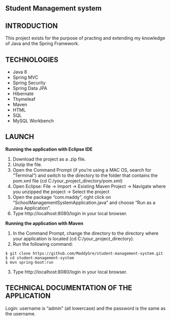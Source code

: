 
## Student Management system

## INTRODUCTION
 This project exists for the purpose of practing and extending my knowledge of Java and the Spring Framework. 

## TECHNOLOGIES
- Java 8
- Spring MVC
- Spring Security
- Spring Data JPA
- Hibernate
- Thymeleaf
- Maven
- HTML
- SQL
- MySQL Workbench

## LAUNCH
**Running the application with Eclipse IDE**
1. Download the project as a .zip file.
2. Unzip the file.
3. Open the Command Prompt (if you’re using a MAC OS, search for “Terminal”) and switch to the directory to the folder that contains the pom.xml file (cd  C:/your_project_directory/pom.xml)
4. Open Eclipse: File -> Import -> Existing Maven Project -> Navigate where you unzipped the project -> Select the project
5. Open the package “com.maddy”, right click on “SchoolManagementSystemApplication.java” and choose “Run as a Java Application”. 
6. Type http://localhost:8080/login in your local browser.

**Running the application with Maven**
1. In the Command Prompt, change the directory to the directory where your application is located (cd C:/your_project_directory).
2. Run the following command: 
``` 
$ git clone https://github.com/MaddyGre/student-management-system.git
$ cd student-management-system
$ mvn spring-boot:run
```
3. Type http://localhost:8080/login in your local browser.

## TECHNICAL DOCUMENTATION OF THE APPLICATION
Login: username is “admin” (all lowercase) and the password is the same as the username. 
